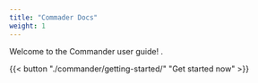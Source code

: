 ```yaml
---
title: "Commader Docs"
weight: 1
---
```


Welcome to the Commander user guide! .

{{< button "./commander/getting-started/" "Get started now" >}}
